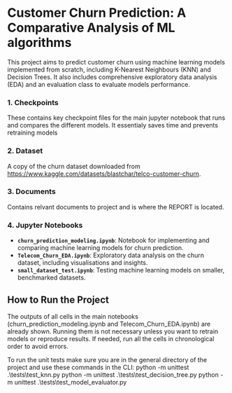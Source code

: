 # Customer Churn Prediction: A Comparative Analysis of ML algorithms

This project aims to predict customer churn using machine learning models implemented from scratch, including K-Nearest Neighbours (KNN) and Decision Trees. 
It also includes comprehensive exploratory data analysis (EDA) and an evaluation class to evaluate models performance.

### **1. Checkpoints**
These contains key checkpoint files for the main jupyter notebook that runs and compares the different models. It essentialy saves time and prevents retraining models

### **2. Dataset**
A copy of the churn dataset downloaded from https://www.kaggle.com/datasets/blastchar/telco-customer-churn.

### **3. Documents**
Contains relvant documents to project and is where the REPORT is located.

### **4. Jupyter Notebooks**
- **`churn_prediction_modeling.ipynb`**: Notebook for implementing and comparing machine learning models for churn prediction.
- **`Telecom_Churn_EDA.ipynb`**: Exploratory data analysis on the churn dataset, including visualisations and insights.
- **`small_dataset_test.ipynb`**: Testing machine learning models on smaller, benchmarked datasets.

## **How to Run the Project**
The outputs of all cells in the main notebooks (churn_prediction_modeling.ipynb and Telecom_Churn_EDA.ipynb) are already shown. 
Running them is not necessary unless you want to retrain models or reproduce results.
If needed, run all the cells in chronological order to avoid errors.

To run the unit tests make sure you are in the general directory of the project and use these commands in the CLI:
python -m unittest  .\tests\test_knn.py
python -m unittest  .\tests\test_decision_tree.py
python -m unittest  .\tests\test_model_evaluator.py






